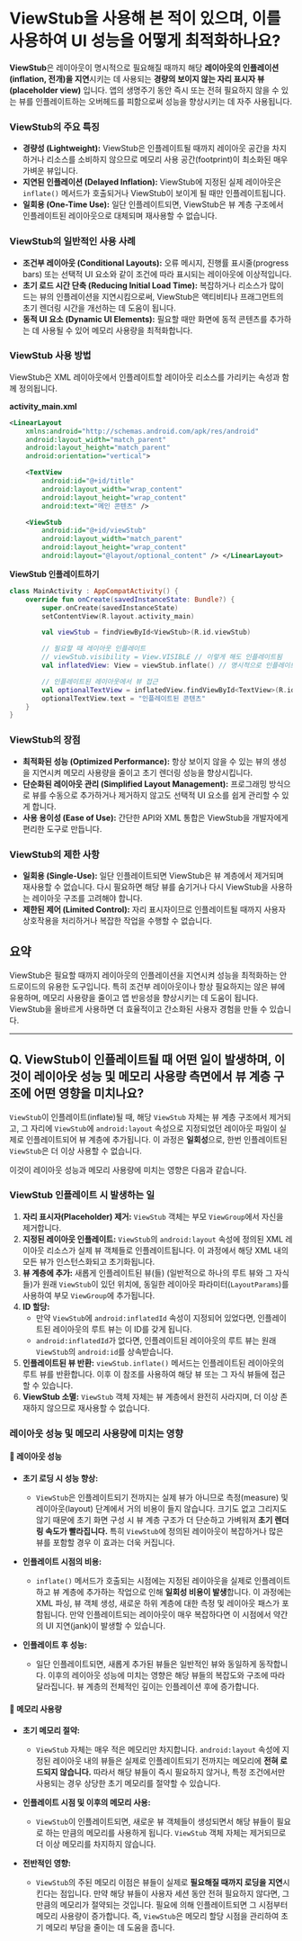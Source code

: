 # ViewStub을 사용해 본 적이 있으며, 이를 사용하여 UI 성능을 어떻게 최적화하나요?

**ViewStub**은 레이아웃이 명시적으로 필요해질 때까지 해당 **레이아웃의 인플레이션(inflation, 전개)을 지연**시키는 데 사용되는 **경량의 보이지 않는 자리 표시자 뷰(placeholder view)** 입니다. 앱의 생명주기 동안 즉시 또는 전혀 필요하지 않을 수 있는 뷰를 인플레이트하는 오버헤드를 피함으로써 성능을 향상시키는 데 자주 사용됩니다.

### ViewStub의 주요 특징

* **경량성 (Lightweight):** ViewStub은 인플레이트될 때까지 레이아웃 공간을 차지하거나 리소스를 소비하지 않으므로 메모리 사용 공간(footprint)이 최소화된 매우 가벼운 뷰입니다.
* **지연된 인플레이션 (Delayed Inflation):** ViewStub에 지정된 실제 레이아웃은 `inflate()` 메서드가 호출되거나 ViewStub이 보이게 될 때만 인플레이트됩니다.
* **일회용 (One-Time Use):** 일단 인플레이트되면, ViewStub은 뷰 계층 구조에서 인플레이트된 레이아웃으로 대체되며 재사용할 수 없습니다.

### ViewStub의 일반적인 사용 사례

* **조건부 레이아웃 (Conditional Layouts):**
    오류 메시지, 진행률 표시줄(progress bars) 또는 선택적 UI 요소와 같이 조건에 따라 표시되는 레이아웃에 이상적입니다.
* **초기 로드 시간 단축 (Reducing Initial Load Time):**
    복잡하거나 리소스가 많이 드는 뷰의 인플레이션을 지연시킴으로써, ViewStub은 액티비티나 프래그먼트의 초기 렌더링 시간을 개선하는 데 도움이 됩니다.
* **동적 UI 요소 (Dynamic UI Elements):**
    필요할 때만 화면에 동적 콘텐츠를 추가하는 데 사용될 수 있어 메모리 사용량을 최적화합니다.

### ViewStub 사용 방법

ViewStub은 XML 레이아웃에서 인플레이트할 레이아웃 리소스를 가리키는 속성과 함께 정의됩니다.

**activity\_main.xml**
```xml
<LinearLayout
    xmlns:android="http://schemas.android.com/apk/res/android"
    android:layout_width="match_parent"
    android:layout_height="match_parent"
    android:orientation="vertical">

    <TextView
        android:id="@+id/title"
        android:layout_width="wrap_content"
        android:layout_height="wrap_content"
        android:text="메인 콘텐츠" />

    <ViewStub
        android:id="@+id/viewStub"
        android:layout_width="match_parent"
        android:layout_height="wrap_content"
        android:layout="@layout/optional_content" /> </LinearLayout>
```

**ViewStub 인플레이트하기**
```kotlin
class MainActivity : AppCompatActivity() {
    override fun onCreate(savedInstanceState: Bundle?) {
        super.onCreate(savedInstanceState)
        setContentView(R.layout.activity_main)

        val viewStub = findViewById<ViewStub>(R.id.viewStub)

        // 필요할 때 레이아웃 인플레이트
        // viewStub.visibility = View.VISIBLE // 이렇게 해도 인플레이트됨
        val inflatedView: View = viewStub.inflate() // 명시적으로 인플레이트하고 참조 반환

        // 인플레이트된 레이아웃에서 뷰 접근
        val optionalTextView = inflatedView.findViewById<TextView>(R.id.optionalText)
        optionalTextView.text = "인플레이트된 콘텐츠"
    }
}
```

### ViewStub의 장점

* **최적화된 성능 (Optimized Performance):**
    항상 보이지 않을 수 있는 뷰의 생성을 지연시켜 메모리 사용량을 줄이고 초기 렌더링 성능을 향상시킵니다.
* **단순화된 레이아웃 관리 (Simplified Layout Management):**
    프로그래밍 방식으로 뷰를 수동으로 추가하거나 제거하지 않고도 선택적 UI 요소를 쉽게 관리할 수 있게 합니다.
* **사용 용이성 (Ease of Use):**
    간단한 API와 XML 통합은 ViewStub을 개발자에게 편리한 도구로 만듭니다.

### ViewStub의 제한 사항

* **일회용 (Single-Use):**
    일단 인플레이트되면 ViewStub은 뷰 계층에서 제거되며 재사용할 수 없습니다. 다시 필요하면 해당 뷰를 숨기거나 다시 ViewStub을 사용하는 레이아웃 구조를 고려해야 합니다.
* **제한된 제어 (Limited Control):**
    자리 표시자이므로 인플레이트될 때까지 사용자 상호작용을 처리하거나 복잡한 작업을 수행할 수 없습니다.

## 요약

ViewStub은 필요할 때까지 레이아웃의 인플레이션을 지연시켜 성능을 최적화하는 안드로이드의 유용한 도구입니다. 특히 조건부 레이아웃이나 항상 필요하지는 않은 뷰에 유용하며, 메모리 사용량을 줄이고 앱 반응성을 향상시키는 데 도움이 됩니다. ViewStub을 올바르게 사용하면 더 효율적이고 간소화된 사용자 경험을 만들 수 있습니다.

---

## Q. ViewStub이 인플레이트될 때 어떤 일이 발생하며, 이것이 레이아웃 성능 및 메모리 사용량 측면에서 뷰 계층 구조에 어떤 영향을 미치나요?

`ViewStub`이 인플레이트(inflate)될 때, 해당 `ViewStub` 자체는 뷰 계층 구조에서 제거되고, 그 자리에 `ViewStub`에 `android:layout` 속성으로 지정되었던 레이아웃 파일이 실제로 인플레이트되어 뷰 계층에 추가됩니다. 이 과정은 **일회성**으로, 한번 인플레이트된 `ViewStub`은 더 이상 사용할 수 없습니다.

이것이 레이아웃 성능과 메모리 사용량에 미치는 영향은 다음과 같습니다.

### ViewStub 인플레이트 시 발생하는 일

1.  **자리 표시자(Placeholder) 제거:** `ViewStub` 객체는 부모 `ViewGroup`에서 자신을 제거합니다.
2.  **지정된 레이아웃 인플레이트:** `ViewStub`의 `android:layout` 속성에 정의된 XML 레이아웃 리소스가 실제 뷰 객체들로 인플레이트됩니다. 이 과정에서 해당 XML 내의 모든 뷰가 인스턴스화되고 초기화됩니다.
3.  **뷰 계층에 추가:** 새롭게 인플레이트된 뷰(들) (일반적으로 하나의 루트 뷰와 그 자식들)가 원래 `ViewStub`이 있던 위치에, 동일한 레이아웃 파라미터(`LayoutParams`)를 사용하여 부모 `ViewGroup`에 추가됩니다.
4.  **ID 할당:**
    * 만약 `ViewStub`에 `android:inflatedId` 속성이 지정되어 있었다면, 인플레이트된 레이아웃의 루트 뷰는 이 ID를 갖게 됩니다.
    * `android:inflatedId`가 없다면, 인플레이트된 레이아웃의 루트 뷰는 원래 `ViewStub`의 `android:id`를 상속받습니다.
5.  **인플레이트된 뷰 반환:** `viewStub.inflate()` 메서드는 인플레이트된 레이아웃의 루트 뷰를 반환합니다. 이후 이 참조를 사용하여 해당 뷰 또는 그 자식 뷰들에 접근할 수 있습니다.
6.  **ViewStub 소멸:** `ViewStub` 객체 자체는 뷰 계층에서 완전히 사라지며, 더 이상 존재하지 않으므로 재사용할 수 없습니다.

### 레이아웃 성능 및 메모리 사용량에 미치는 영향

#### 📐 레이아웃 성능

* **초기 로딩 시 성능 향상:**
    * `ViewStub`은 인플레이트되기 전까지는 실제 뷰가 아니므로 측정(measure) 및 레이아웃(layout) 단계에서 거의 비용이 들지 않습니다. 크기도 없고 그리지도 않기 때문에 초기 화면 구성 시 뷰 계층 구조가 더 단순하고 가벼워져 **초기 렌더링 속도가 빨라집니다.** 특히 `ViewStub`에 정의된 레이아웃이 복잡하거나 많은 뷰를 포함할 경우 이 효과는 더욱 커집니다.

* **인플레이트 시점의 비용:**
    * `inflate()` 메서드가 호출되는 시점에는 지정된 레이아웃을 실제로 인플레이트하고 뷰 계층에 추가하는 작업으로 인해 **일회성 비용이 발생**합니다. 이 과정에는 XML 파싱, 뷰 객체 생성, 새로운 하위 계층에 대한 측정 및 레이아웃 패스가 포함됩니다. 만약 인플레이트되는 레이아웃이 매우 복잡하다면 이 시점에서 약간의 UI 지연(jank)이 발생할 수 있습니다.

* **인플레이트 후 성능:**
    * 일단 인플레이트되면, 새롭게 추가된 뷰들은 일반적인 뷰와 동일하게 동작합니다. 이후의 레이아웃 성능에 미치는 영향은 해당 뷰들의 복잡도와 구조에 따라 달라집니다. 뷰 계층의 전체적인 깊이는 인플레이션 후에 증가합니다.

#### 💾 메모리 사용량

* **초기 메모리 절약:**
    * `ViewStub` 자체는 매우 적은 메모리만 차지합니다. `android:layout` 속성에 지정된 레이아웃 내의 뷰들은 실제로 인플레이트되기 전까지는 메모리에 **전혀 로드되지 않습니다.** 따라서 해당 뷰들이 즉시 필요하지 않거나, 특정 조건에서만 사용되는 경우 상당한 초기 메모리를 절약할 수 있습니다.

* **인플레이트 시점 및 이후의 메모리 사용:**
    * `ViewStub`이 인플레이트되면, 새로운 뷰 객체들이 생성되면서 해당 뷰들이 필요로 하는 만큼의 메모리를 사용하게 됩니다. `ViewStub` 객체 자체는 제거되므로 더 이상 메모리를 차지하지 않습니다.

* **전반적인 영향:**
    * `ViewStub`의 주된 메모리 이점은 뷰들이 실제로 **필요해질 때까지 로딩을 지연**시킨다는 점입니다. 만약 해당 뷰들이 사용자 세션 동안 전혀 필요하지 않다면, 그만큼의 메모리가 절약되는 것입니다. 필요에 의해 인플레이트되면 그 시점부터 메모리 사용량이 증가합니다. 즉, `ViewStub`은 메모리 할당 시점을 관리하여 초기 메모리 부담을 줄이는 데 도움을 줍니다.